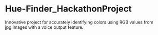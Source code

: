 # Hue-Finder_HackathonProject
Innovative project for accurately identifying colors using RGB values from jpg images with a voice output feature.
